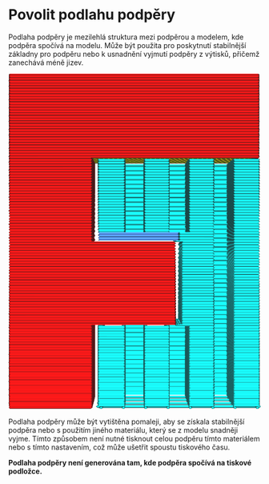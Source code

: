 Povolit podlahu podpěry
====
Podlaha podpěry je mezilehlá struktura mezi podpěrou a modelem, kde podpěra spočívá na modelu. Může být použita pro poskytnutí stabilnější základny pro podpěru nebo k usnadnění vyjmutí podpěry z výtisků, přičemž zanechává méně jizev.

![Podlaha podpěry je zbarvena do tmavšího modrého odstínu](../../../articles/images/support_bottom_enable.png)

Podlaha podpěry může být vytištěna pomaleji, aby se získala stabilnější podpěra nebo s použitím jiného materiálu, který se z modelu snadněji vyjme. Tímto způsobem není nutné tisknout celou podpěru tímto materiálem nebo s tímto nastavením, což může ušetřit spoustu tiskového času.

**Podlaha podpěry není generována tam, kde podpěra spočívá na tiskové podložce.**